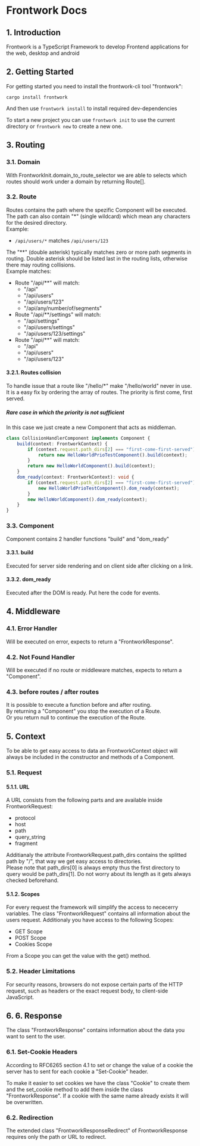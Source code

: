 <style>
    h1 {
        counter-reset: h2
    }

    h2 {
        counter-reset: h3
    }

    h3 {
        counter-reset: h4
    }

    h2:before {
        counter-increment: h2;
        content: counter(h2) ". "
    }

    h3:before {
        counter-increment: h3;
        content: counter(h2) "." counter(h3) ". "
    }

    h4:before {
        counter-increment: h4;
        content: counter(h2) "." counter(h3) "." counter(h4) ". "
    }
</style>

# Frontwork Docs

## Introduction
Frontwork is a TypeScript Framework to develop Frontend applications for the web, desktop and android


## Getting Started
For getting started you need to install the frontwork-cli tool "frontwork": 

    cargo install frontwork  
And then use `frontwork install` to install required dev-dependencies 

To start a new project you can use `frontwork init` to use the current directory or `frontwork new` to create a new one.


## Routing
### Domain
With FrontworkInit.domain_to_route_selector we are able to selects which routes should work under a domain by returning Route[].

### Route
Routes contains the path where the spezific Component will be executed.
The path can also contain "*" (single wildcard) which mean any characters for the desired directory.  
Example:

- `/api/users/*` matches `/api/users/123`
  
The "**" (double asterisk) typically matches zero or more path segments in routing. Double asterisk should be listed last in the routing lists, otherwise there may routing collisions.  
Example matches:
- Route "/api/**" will match:
  - "/api"
  - "/api/users"
  - "/api/users/123"
  - "/api/any/number/of/segments"
- Route "/api/**/settings" will match:
  - "/api/settings"
  - "/api/users/settings"
  - "/api/users/123/settings"
- Route "/api/**" will match:
  - "/api"
  - "/api/users"
  - "/api/users/123"

#### Routes collision
To handle issue that a route like "/hello/*" make "/hello/world" never in use. It is a easy fix by ordering the array of routes. The priority is first come, first served.

##### Rare case in which the priority is not sufficient
In this case we just create a new Component that acts as middleman.
```TypeScript
class CollisionHandlerComponent implements Component {
    build(context: FrontworkContext) {
        if (context.request.path_dirs[2] === "first-come-first-served") {
            return new HelloWorldPrioTestComponent().build(context);
        }
        return new HelloWorldComponent().build(context);
    }
    dom_ready(context: FrontworkContext): void {
        if (context.request.path_dirs[2] === "first-come-first-served") {
            new HelloWorldPrioTestComponent().dom_ready(context);
        }
        new HelloWorldComponent().dom_ready(context);
    }
}
```

### Component
Component contains 2 handler functions "build" and "dom_ready" 

#### build
Executed for server side rendering and on client side after clicking on a link.

#### dom_ready
Executed after the DOM is ready. Put here the code for events.



## Middleware

### Error Handler
Will be executed on error, expects to return a "FrontworkResponse".

### Not Found Handler
Will be executed if no route or middleware matches, expects to return a "Component".

### before routes / after routes
It is possible to execute a function before and after routing.   
By returning a "Component" you stop the execution of a Route.  
Or you return null to continue the execution of the Route.


## Context
To be able to get easy access to data an FrontworkContext object will always be included in the constructor and methods of a Component.

### Request
#### URL
A URL consists from the following parts and are available inside FrontworkRequest:

- protocol
- host
- path
- query_string
- fragment

Additianaly the attribute FrontworkRequest.path_dirs contains the splitted path by "/", that way we get easy access to directories.  
Please note that path_dirs[0] is always empty thus the first directory to query would be path_dirs[1]. Do not worry about its length as it gets always checked beforehand.


#### Scopes
For every request the framework will simplify the access to nececerry variables. The class "FrontworkRequest" contains all information about the users request. Additionaly you have access to the following Scopes:

- GET Scope
- POST Scope
- Cookies Scope

From a Scope you can get the value with the get() method.

### Header Limitations
For security reasons, browsers do not expose certain parts of the HTTP request, such as headers or the exact request body, to client-side JavaScript.

## 6. Response
The class "FrontworkResponse" contains information about the data you want to sent to the user.

### Set-Cookie Headers
According to RFC6265 section 4.1 to set or change the value of a cookie the server has to sent for each cookie a "Set-Cookie" header.  

To make it easier to set cookies we have the class "Cookie" to create them and the set_cookie method to add them inside the class "FrontworkResponse". If a cookie with the same name already exists it will be overwritten.

### Redirection
The extended class "FrontworkResponseRedirect" of FrontworkResponse requires only the path or URL to redirect.